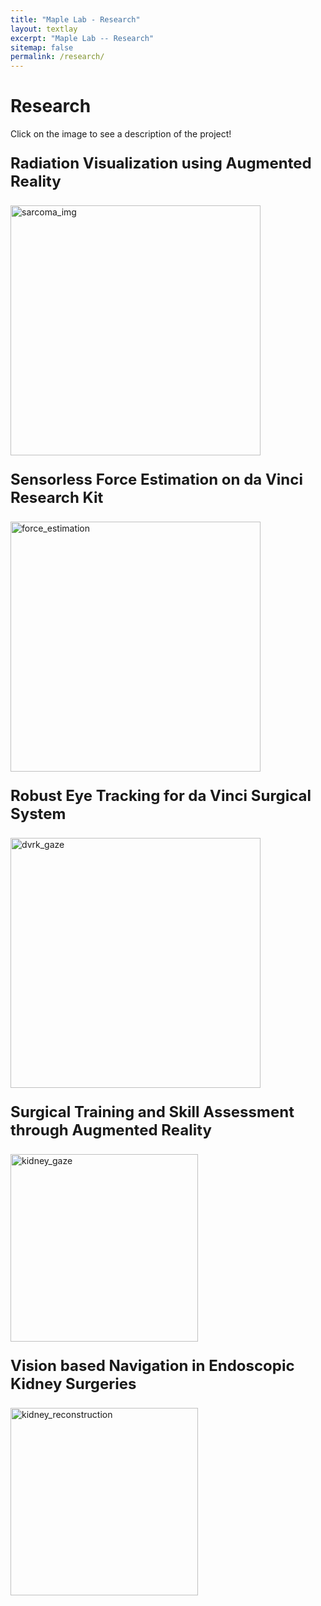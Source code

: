 ```yaml
---
title: "Maple Lab - Research"
layout: textlay
excerpt: "Maple Lab -- Research"
sitemap: false
permalink: /research/
---
```


# Research
Click on the image to see a description of the project!
<div class="row">
<div class="col-sm-6 clearfix">
  <font size="+2"><strong><p>Radiation Visualization using Augmented Reality</p></strong></font>
  <a href="{{ site.url }}{{ site.baseurl }}/research/sarcoma" title="Sarcoma">
    <img src="{{ site.url }}{{ site.baseurl }}/images/researchpic/sarcoma.png" alt="sarcoma_img" style="width: 400px"/>
  </a>
</div>

<div class="col-sm-6 clearfix">
 <font size="+2"><strong><p>Sensorless Force Estimation on da Vinci Research Kit</p></strong></font>
  <a href="{{ site.url }}{{ site.baseurl }}/research/force_estimation" title="force_estimation">
    <img src="{{ site.url }}{{ site.baseurl }}/images/researchpic/force_estimation.jpg" alt="force_estimation" style="width: 400px"/>
  </a>
</div>

<div class="col-sm-6 clearfix">
  <font size="+2"><strong><p>Robust Eye Tracking for da Vinci Surgical System</p></strong></font>
  <a href="{{ site.url }}{{ site.baseurl }}/research/dvrk_gaze" title="dvrk_gaze">
    <img src="{{ site.url }}{{ site.baseurl }}/images/researchpic/dvrk_gaze.png" alt="dvrk_gaze" style="width: 400px"/>
  </a>
</div>

<div class="col-sm-6 clearfix">
  <font size="+2"><strong><p>Surgical Training and Skill Assessment through Augmented Reality</p></strong></font>
  <a href="{{ site.url }}{{ site.baseurl }}/research/kidney_gaze" title="kidney_gaze">
    <img src="{{ site.url }}{{ site.baseurl }}/images/researchpic/kidney_gaze.png" alt="kidney_gaze" style="width: 300px"/>
  </a>
</div>

<div class="col-sm-6 clearfix">
  <font size="+2"><strong><p>Vision based Navigation in Endoscopic Kidney Surgeries</p></strong></font>
  <a href="{{ site.url }}{{ site.baseurl }}/research/kidney_reconstruction" title="kidney_reconstruction">
    <img src="{{ site.url }}{{ site.baseurl }}/images/researchpic/kidney_reco.png" alt="kidney_reconstruction" style="width: 300px"/>
  </a>
</div>